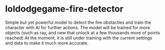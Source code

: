 # loldodgegame-fire-detector
Simple but yet powerful model to detect the fire obstactles and train the character with AI for further actions.
The model will be trained for more objects (such as ray, and new that unlock at a few thousands more of points reached)
At the moment, it is still under training with the current settings and data to make it much more accurate.
